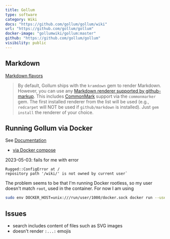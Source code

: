 ```yaml
---
title: Gollum
type: software
category: Wiki
docs: "https://github.com/gollum/gollum/wiki"
url: "https://github.com/gollum/gollum"
docker-image: "gollumwiki/gollum:master"
github: "https://github.com/gollum/gollum"
visibility: public
---
```


## Markdown
[Markdown flavors](https://github.com/gollum/gollum#markdown-flavors)
> By default, Gollum ships with the `kramdown` gem to render Markdown. However, you can use any [Markdown renderer supported by github-markup](https://github.com/github/markup/blob/master/lib/github/markup/markdown.rb). This includes [CommonMark](https://commonmark.org/) support via the `commonmarker` gem. The first installed renderer from the list will be used (e.g., `redcarpet` will NOT be used if `github/markdown` is installed). Just `gem install` the renderer of your choice.

## Running Gollum via Docker
See [Documentation](https://github.com/gollum/gollum/wiki/Gollum-via-Docker)
- [via Docker compose](https://github.com/gollum/gollum/wiki/Gollum-via-docker-compose)

2023-05-03: fails for me with error
```
Rugged::ConfigError at /
repository path '/wiki/' is not owned by current user`
```
The problem seems to be that I'm running Docker rootless, so my user doesn't match `root`, used in the container. For now I am using
```bash
sudo env DOCKER_HOST=unix:///run/user/1000/docker.sock docker run --user 0 --rm -p 4567:4567 --name gollum -v ~/git/wiki.wiki:/wiki gollumwiki/gollum:master --mathjax
```


## Issues
- search includes content of files such as SVG images
- doesn't render `:...:` emojis